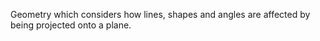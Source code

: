 Geometry which considers how lines, shapes and angles are affected by
being projected onto a plane.

